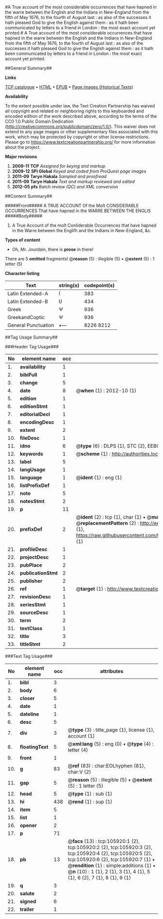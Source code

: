 #A True account of the most considerable occurrences that have hapned in the warre between the English and the Indians in New-England from the fifth of May 1676, to the fourth of August last : as also of the successes it hath pleased God to give the English against them : as it hath been communicated by letters to a friend in London : the most exact account yet printed.#
A True account of the most considerable occurrences that have hapned in the warre between the English and the Indians in New-England from the fifth of May 1676, to the fourth of August last : as also of the successes it hath pleased God to give the English against them : as it hath been communicated by letters to a friend in London : the most exact account yet printed.

##General Summary##

**Links**

[TCP catalogue](http://www.ota.ox.ac.uk/tcp/)  • 
[HTML](http://tei.it.ox.ac.uk/tcp/Texts-HTML/free/A63/A63333.html)  • 
[EPUB](http://tei.it.ox.ac.uk/tcp/Texts-EPUB/free/A63/A63333.epub) • 
[Page images (Historical Texts)](https://historicaltexts.jisc.ac.uk/eebo-17151002e)

**Availability**

To the extent possible under law, the Text Creation Partnership has waived all copyright and related or neighboring rights to this keyboarded and encoded edition of the work described above, according to the terms of the CC0 1.0 Public Domain Dedication (http://creativecommons.org/publicdomain/zero/1.0/). This waiver does not extend to any page images or other supplementary files associated with this work, which may be protected by copyright or other license restrictions. Please go to https://www.textcreationpartnership.org/ for more information about the project.

**Major revisions**

1. __2009-11__ __TCP__ *Assigned for keying and markup*
1. __2009-12__ __SPi Global__ *Keyed and coded from ProQuest page images*
1. __2011-09__ __Taryn Hakala__ *Sampled and proofread*
1. __2011-09__ __Taryn Hakala__ *Text and markup reviewed and edited*
1. __2012-05__ __pfs__ *Batch review (QC) and XML conversion*

##Content Summary##

#####Front#####
A TRUE ACCOUNT Of the Moſt CONSIDERABLE OCCURRENCES That have hapned in the WARRE BETWEEN THE ENGLIS
#####Body#####

1. A True Account of the moſt Conſiderable Occurrences that have hapned in the Warre between the Engliſh and the Indians in New-England, &c.

**Types of content**

  * Oh, Mr. Jourdain, there is **prose** in there!

There are 5 **omitted** fragments! 
 @__reason__ (5) : illegible (5)  •  @__extent__ (5) : 1 letter (5)

**Character listing**


|Text|string(s)|codepoint(s)|
|---|---|---|
|Latin Extended-A|ſ|383|
|Latin Extended-B|Ʋ|434|
|Greek|Ψ|936|
|GreekandCoptic|Ψ|936|
|General Punctuation|•—|8226 8212|

##Tag Usage Summary##

###Header Tag Usage###

|No|element name|occ|attributes|
|---|---|---|---|
|1.|__availability__|1||
|2.|__biblFull__|1||
|3.|__change__|5||
|4.|__date__|8| @__when__ (1) : 2012-10 (1)|
|5.|__edition__|1||
|6.|__editionStmt__|1||
|7.|__editorialDecl__|1||
|8.|__encodingDesc__|1||
|9.|__extent__|2||
|10.|__fileDesc__|1||
|11.|__idno__|6| @__type__ (6) : DLPS (1), STC (2), EEBO-CITATION (1), OCLC (1), VID (1)|
|12.|__keywords__|1| @__scheme__ (1) : http://authorities.loc.gov/ (1)|
|13.|__label__|5||
|14.|__langUsage__|1||
|15.|__language__|1| @__ident__ (1) : eng (1)|
|16.|__listPrefixDef__|1||
|17.|__note__|5||
|18.|__notesStmt__|2||
|19.|__p__|11||
|20.|__prefixDef__|2| @__ident__ (2) : tcp (1), char (1)  •  @__matchPattern__ (2) : ([0-9\-]+):([0-9IVX]+) (1), (.+) (1)  •  @__replacementPattern__ (2) : http://eebo.chadwyck.com/downloadtiff?vid=$1&page=$2 (1), https://raw.githubusercontent.com/textcreationpartnership/Texts/master/tcpchars.xml#$1 (1)|
|21.|__profileDesc__|1||
|22.|__projectDesc__|1||
|23.|__pubPlace__|2||
|24.|__publicationStmt__|2||
|25.|__publisher__|2||
|26.|__ref__|1| @__target__ (1) : http://www.textcreationpartnership.org/docs/. (1)|
|27.|__revisionDesc__|1||
|28.|__seriesStmt__|1||
|29.|__sourceDesc__|1||
|30.|__term__|2||
|31.|__textClass__|1||
|32.|__title__|3||
|33.|__titleStmt__|2||


###Text Tag Usage###

|No|element name|occ|attributes|
|---|---|---|---|
|1.|__bibl__|3||
|2.|__body__|6||
|3.|__closer__|5||
|4.|__date__|1||
|5.|__dateline__|1||
|6.|__desc__|5||
|7.|__div__|3| @__type__ (3) : title_page (1), license (1), account (1)|
|8.|__floatingText__|5| @__xml:lang__ (5) : eng (0)  •  @__type__ (4) : letter (4)|
|9.|__front__|1||
|10.|__g__|83| @__ref__ (83) : char:EOLhyphen (81), char:V (2)|
|11.|__gap__|5| @__reason__ (5) : illegible (5)  •  @__extent__ (5) : 1 letter (5)|
|12.|__head__|5| @__type__ (1) : sub (1)|
|13.|__hi__|438| @__rend__ (1) : sup (1)|
|14.|__item__|5||
|15.|__list__|1||
|16.|__opener__|2||
|17.|__p__|71||
|18.|__pb__|13| @__facs__ (13) : tcp:105920:1 (2), tcp:105920:2 (2), tcp:105920:3 (2), tcp:105920:4 (2), tcp:105920:5 (2), tcp:105920:6 (2), tcp:105920:7 (1)  •  @__rendition__ (1) : simple:additions (1)  •  @__n__ (10) : 1 (1), 2 (1), 3 (1), 4 (1), 5 (1), 6 (2), 7 (1), 8 (1), 9 (1)|
|19.|__q__|3||
|20.|__salute__|2||
|21.|__signed__|6||
|22.|__trailer__|1||
